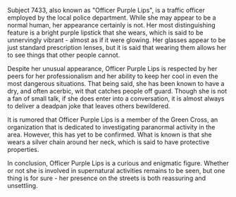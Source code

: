 Subject 7433, also known as "Officer Purple Lips", is a traffic officer employed by the local police department. While she may appear to be a normal human, her appearance certainly is not. Her most distinguishing feature is a bright purple lipstick that she wears, which is said to be unnervingly vibrant - almost as if it were glowing. Her glasses appear to be just standard prescription lenses, but it is said that wearing them allows her to see things that other people cannot.

Despite her unusual appearance, Officer Purple Lips is respected by her peers for her professionalism and her ability to keep her cool in even the most dangerous situations. That being said, she has been known to have a dry, and often acerbic, wit that catches people off guard. Though she is not a fan of small talk, if she does enter into a conversation, it is almost always to deliver a deadpan joke that leaves others bewildered.

It is rumored that Officer Purple Lips is a member of the Green Cross, an organization that is dedicated to investigating paranormal activity in the area. However, this has yet to be confirmed. What is known is that she wears a silver chain around her neck, which is said to have protective properties.

In conclusion, Officer Purple Lips is a curious and enigmatic figure. Whether or not she is involved in supernatural activities remains to be seen, but one thing is for sure - her presence on the streets is both reassuring and unsettling.